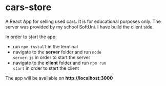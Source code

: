 # cars-store
A React App for selling used cars. It is for educational purposes only. The server was provided by my school SoftUni. I have build the client side.

In order to start the app:
- run <code>npm install</code> in the terminal
- navigate to the <b>server</b> folder and run <code>node server.js</code> in order to start the server
- navigate to the <b>client</b> folder and run <code>npm run start</code> in order to start the client

The app will be available on <b>http://localhost:3000</b>
